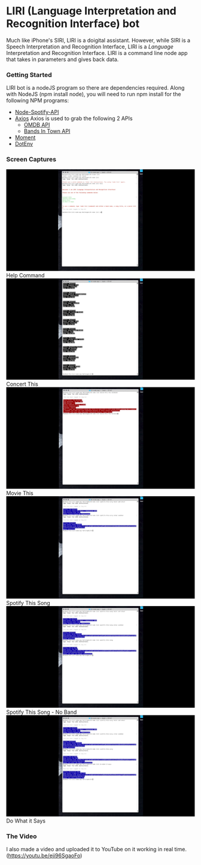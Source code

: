# LIRI (Language Interpretation and Recognition Interface) bot

Much like iPhone's SIRI, LIRI is a doigital assistant. However, while SIRI is a Speech Interpretation and Recognition Interface, LIRI is a _Language_ Interpretation and Recognition Interface. LIRI is a command line node app that takes in parameters and gives back data.

### Getting Started

LIRI bot is a nodeJS program so there are dependencies required. Along with NodeJS (npm install node), you will need to run npm install for the following NPM programs:

* [Node-Spotify-API](https://www.npmjs.com/package/node-spotify-api)
* [Axios](https://www.npmjs.com/package/axios) Axios is used to grab the following 2 APIs
    *  [OMDB API](http://www.omdbapi.com)
    *  [Bands In Town API](http://www.artists.bandsintown.com/bandsintown-api)
* [Moment](https://www.npmjs.com/package/moment)
* [DotEnv](https://www.npmjs.com/package/dotenv)

### Screen Captures

![Help Command](images/screen_capture_01.jpg)
Help Command
![Concert This](images/screen_capture_02.jpg)
Concert This
![Movie This](images/screen_capture_03.jpg)
Movie This
![Spotify This Song](images/screen_capture_04.jpg)
Spotify This Song
![Spotify This Song - No Band](images/screen_capture_05.jpg)
Spotify This Song - No Band
![Do What it Says](images/screen_capture_06.jpg)
Do What it Says

### The Video 

I also made a video and uploaded it to YouTube on it working in real time.
(https://youtu.be/eji96SgaoFo)